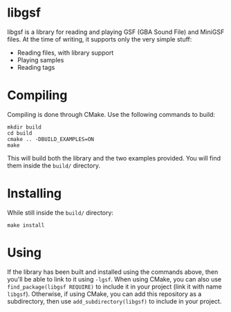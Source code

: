 # libgsf

libgsf is a library for reading and playing GSF (GBA Sound File) and MiniGSF
files. At the time of writing, it supports only the very simple stuff:

- Reading files, with library support
- Playing samples
- Reading tags

# Compiling

Compiling is done through CMake. Use the following commands to build:

    mkdir build
    cd build
    cmake .. -DBUILD_EXAMPLES=ON
    make

This will build both the library and the two examples provided. You will find
them inside the `build/` directory.

# Installing

While still inside the `build/` directory:

    make install

# Using

If the library has been built and installed using the commands above, then
you'll be able to link to it using `-lgsf`. When using CMake, you can also
use `find_package(libgsf REQUIRE)` to include it in your project (link it with
name `libgsf`).
Otherwise, if using CMake, you can add this repository as a subdirectory, then
use `add_subdirectory(libgsf)` to include in your project.
